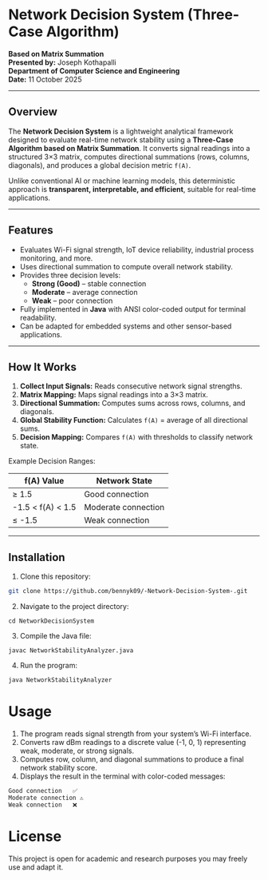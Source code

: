 # Network Decision System (Three-Case Algorithm)

**Based on Matrix Summation**  
**Presented by:** Joseph Kothapalli  
**Department of Computer Science and Engineering**  
**Date:** 11 October 2025  

---

## Overview

The **Network Decision System** is a lightweight analytical framework designed to evaluate real-time network stability using a **Three-Case Algorithm based on Matrix Summation**. It converts signal readings into a structured 3×3 matrix, computes directional summations (rows, columns, diagonals), and produces a global decision metric `f(A)`.

Unlike conventional AI or machine learning models, this deterministic approach is **transparent, interpretable, and efficient**, suitable for real-time applications.

---

## Features

- Evaluates Wi-Fi signal strength, IoT device reliability, industrial process monitoring, and more.  
- Uses directional summation to compute overall network stability.  
- Provides three decision levels:  
  - **Strong (Good)** – stable connection  
  - **Moderate** – average connection  
  - **Weak** – poor connection  
- Fully implemented in **Java** with ANSI color-coded output for terminal readability.  
- Can be adapted for embedded systems and other sensor-based applications.

---

## How It Works

1. **Collect Input Signals:** Reads consecutive network signal strengths.  
2. **Matrix Mapping:** Maps signal readings into a 3×3 matrix.  
3. **Directional Summation:** Computes sums across rows, columns, and diagonals.  
4. **Global Stability Function:** Calculates `f(A)` = average of all directional sums.  
5. **Decision Mapping:** Compares `f(A)` with thresholds to classify network state.

Example Decision Ranges:

| f(A) Value | Network State       |
|------------|-------------------|
| ≥ 1.5      | Good connection    |
| -1.5 < f(A) < 1.5 | Moderate connection |
| ≤ -1.5     | Weak connection    |

---

## Installation 

1. Clone this repository:  
```bash
git clone https://github.com/bennyk09/-Network-Decision-System-.git
```
2. Navigate to the project directory:
```
cd NetworkDecisionSystem
```
3. Compile the Java file:
```
javac NetworkStabilityAnalyzer.java
```
4. Run the program:
```
java NetworkStabilityAnalyzer
```
# Usage

1. The program reads signal strength from your system’s Wi-Fi interface.
2. Converts raw dBm readings to a discrete value (-1, 0, 1) representing weak, moderate, or strong signals.
3. Computes row, column, and diagonal summations to produce a final network stability score.
4. Displays the result in the terminal with color-coded messages:
```
Good connection   ✅
Moderate connection ⚠️
Weak connection   ❌
```
# License
This project is open for academic and research purposes you may freely use and adapt it.


